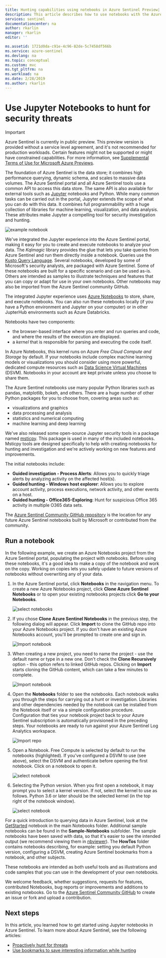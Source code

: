 ```yaml
---
title: Hunting capabilities using notebooks in Azure Sentinel Preview| Microsoft Docs
description: This article describes how to use notebooks with the Azure Sentinel hunting capabilities.
services: sentinel
documentationcenter: na
author: rkarlin
manager: rkarlin
editor: ''

ms.assetid: 1721d0da-c91e-4c96-82de-5c7458df566b
ms.service: azure-sentinel
ms.devlang: na
ms.topic: conceptual
ms.custom: mvc
ms.tgt_pltfrm: na
ms.workload: na
ms.date: 2/28/2019
ms.author: rkarlin
---
```


# Use Jupyter Notebooks to hunt for security threats

> [!IMPORTANT]
> Azure Sentinel is currently in public preview.
> This preview version is provided without a service level agreement, and it's not recommended for production workloads. Certain features might not be supported or might have constrained capabilities.
> For more information, see [Supplemental Terms of Use for Microsoft Azure Previews](https://azure.microsoft.com/support/legal/preview-supplemental-terms/).

The foundation of Azure Sentinel is the data store; it combines high performance querying, dynamic schema, and scales to massive data volumes. The Azure Sentinel portal and all Azure Sentinel tools use a common API to access this data store. The same API is also available for external tools such as [Jupyter](https://jupyter.org/) notebooks and Python. While many common tasks can be carried out in the portal, Jupyter extends the scope of what you can do with this data. It combines full programmability with a huge collection of libraries for machine learning, visualization, and data analysis. These attributes make Jupyter a compelling tool for security investigation and hunting.

![example notebook](./media/notebooks/sentinel-nb-mapandtimeline.png)

We've integrated the Jupyter experience into the Azure Sentinel portal, making it easy for you to create and execute notebooks to analyze your data. The *Kqlmagic* library provides the glue that lets you take queries from Azure Sentinel and run them directly inside a notebook. Queries use the [Kusto Query Language](https://kusto.azurewebsites.net/docs/query/index.html). Several notebooks, developed by some of Microsoft's security analysts, are packaged with Azure Sentinel. Some of these notebooks are built for a specific scenario and can be used as-is. Others are intended as samples to illustrate techniques and features that you can copy or adapt for use in your own notebooks. Other notebooks may also be imported from the Azure Sentinel community GitHub.

The integrated Jupyter experience uses [Azure Notebooks](https://notebooks.azure.com/) to store, share, and execute notebooks. You can also run these notebooks locally (if you have a Python environment and Jupyter on your computer) or in other JupterHub environments such as Azure Databricks.

Notebooks have two components:

- the browser-based interface where you enter and run queries and code, and where the results of the execution are displayed.
- a *kernel* that is responsible for parsing and executing the code itself. 

In Azure Notebooks, this kernel runs on Azure *Free Cloud Compute and Storage* by default. If your notebooks include complex machine learning models or visualizations you should consider using more powerful, dedicated compute resources such as [Data Science Virtual Machines](https://azure.microsoft.com/services/virtual-machines/data-science-virtual-machines/) (DSVM). Notebooks in your account are kept private unless you choose to share them.

The Azure Sentinel notebooks use many popular Python libraries such as pandas, matplotlib, bokeh, and others. There are a huge number of other Python packages for you to choose from, covering areas such as:

- visualizations and graphics
- data processing and analysis
- statistics and numerical computing
- machine learning and deep learning

We've also released some open-source Jupyter security tools in a package named [msticpy](https://github.com/Microsoft/msticpy/). This package is used in many of the included notebooks. Msticpy tools are designed specifically to help with creating notebooks for hunting and investigation and we're actively working on new features and improvements.

The initial notebooks include:

- **Guided investigation - Process Alerts**: Allows you to quickly triage alerts by analyzing activity on the affected host(s).​
- **Guided hunting - Windows host explorer**: Allows you to explore account activity, process executions, network activity, and other events on a host.  ​
- **Guided hunting - Office365-Exploring**: Hunt for suspicious Office 365 activity in multiple O365 data sets.​

The [Azure Sentinel Community GitHub repository](https://github.com/Azure/Azure-Sentinel) is the location for any future Azure Sentinel notebooks built by Microsoft or contributed from the community.

## Run a notebook

In the following example, we create an Azure Notebooks project from the Azure Sentinel portal, populating the project with notebooks. Before using these notebooks, it's a good idea to make a copy of the notebook and work on the copy. Working on copies lets you safely update to future versions of notebooks without overwriting any of your data.

1. In the Azure Sentinel portal, click **Notebooks** in the navigation menu. To create a new Azure Notebooks project, click **Clone Azure Sentinel Notebooks** or to open your existing notebooks projects click **Go to your Notebooks**.
  
   ![select notebooks](./media/notebooks/sentinel-az-notebooks-home.png)

2. If you chose **Clone Azure Sentinel Notebooks** in the previous step, the following dialog will appear. Click **Import** to clone the GitHub repo into your Azure Notebooks project. If you don't have an existing Azure Notebooks account, you'll be prompted to create one and sign in.

   ![Import notebook](./media/notebooks/sentinel-nb-signin-and-clone.png)

3. When creating a new project, you need to name the project - use the default name or type in a new one. Don't check the **Clone Recursively** option - this option refers to linked GitHub repos. Clicking on **Import** starts cloning the GitHub content, which can take a few minutes to complete.

   ![Import notebook](./media/notebooks/sentinel-create-nb-project.png)

4. Open the **Notebooks** folder to see the notebooks. Each notebook walks you through the steps for carrying out a hunt or investigation. Libraries and other dependencies needed by the notebook can be installed from the Notebook itself or via a simple configuration procedure. Configuration that ties your notebook project back to your Azure Sentinel subscription is automatically provisioned in the preceding steps. Your notebooks are ready to run against your Azure Sentinel Log Analytics workspace.

   ![Import repo](./media/notebooks/sentinel-open-notebook1.png)

5. Open a Notebook. Free Compute is selected by default to run the notebooks (highlighted). If you've configured a DSVM to use (see above), select the DSVM and authenticate before opening the first notebook. Click on a notebook to open it.

   ![select notebook](./media/notebooks/sentinel-open-notebook2.png)

6. Selecting the Python version. When you first open a notebook, it may prompt you to select a kernel version. If not, select the kernel to use as follows. Python 3.6 or later should be the selected kernel (in the top right of the notebook window).

   ![select notebook](./media/notebooks/sentinel-select-kernel.png)

For a quick introduction to querying data in Azure Sentinel, look at the [GetStarted](https://github.com/Azure/Azure-Sentinel/blob/master/Notebooks/Get%20Started.ipynb) notebook in the main Notebooks folder. Additional sample notebooks can be found in the **Sample-Notebooks** subfolder. The sample notebooks have been saved with data, so that it's easier to see the intended output (we recommend viewing them in [nbviewer](https://nbviewer.jupyter.org/)). The **HowTos** folder contains notebooks describing, for example: setting you default Python version, configuring a DSVM, creating Azure Sentinel bookmarks from a notebook, and other subjects.

These notebooks are intended as both useful tools and as illustrations and code samples that you can use in the development of your own notebooks.

We welcome feedback, whether suggestions, requests for features, contributed Notebooks, bug reports or improvements and additions to existing notebooks. Go to the [Azure Sentinel Community GitHub](https://github.com/Azure/Azure-Sentinel) to create an issue or fork and upload a contribution.

## Next steps

In this article, you learned how to get started using Jupyter notebooks in Azure Sentinel. To learn more about Azure Sentinel, see the following articles:

- [Proactively hunt for threats](hunting.md)
- [Use bookmarks to save interesting information while hunting](bookmarks.md)
